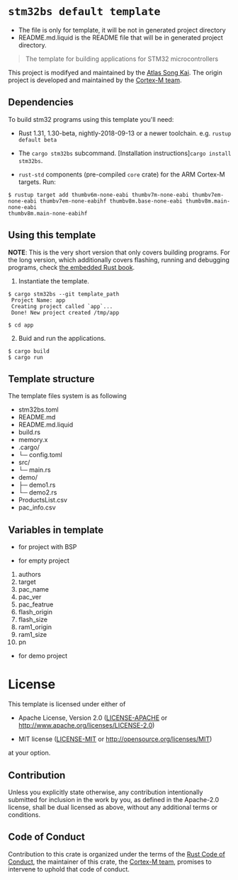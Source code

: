# `stm32bs default template`

* The file is only for template, it will be not in generated project directory
* README.md.liquid is the README file that will be in generated project 
  directory.

> The template for building applications for STM32 microcontrollers

This project is modifyed and maintained by the [Atlas Song Kai][atlas email].
The origin project is developed and maintained by the [Cortex-M team][team].

## Dependencies

To build stm32 programs using this template you'll need:

- Rust 1.31, 1.30-beta, nightly-2018-09-13 or a newer toolchain. e.g. `rustup
  default beta`

- The `cargo stm32bs` subcommand. [Installation
  instructions]`cargo install stm32bs`.

- `rust-std` components (pre-compiled `core` crate) for the ARM Cortex-M
  targets. Run:

``` console
$ rustup target add thumbv6m-none-eabi thumbv7m-none-eabi thumbv7em-none-eabi thumbv7em-none-eabihf thumbv8m.base-none-eabi thumbv8m.main-none-eabi 
thumbv8m.main-none-eabihf
```

## Using this template

**NOTE**: This is the very short version that only covers building programs. For
the long version, which additionally covers flashing, running and debugging
programs, check [the embedded Rust book][book].

[book]: https://rust-embedded.github.io/book

1. Instantiate the template.

``` console
$ cargo stm32bs --git template_path
 Project Name: app
 Creating project called `app`...
 Done! New project created /tmp/app

$ cd app
```

2. Buid and run the applications.

``` console
$ cargo build
$ cargo run
```

## Template structure

The template files system is as following

  - stm32bs.toml
  - README.md
  - README.md.liquid
  - build.rs
  - memory.x
  - .cargo/
  -  └─	config.toml
  - src/
  -  └─ main.rs
  - demo/
  -  ├─ demo1.rs
  -  └─ demo2.rs
  - ProductsList.csv
  - pac_info.csv
  
## Variables in template

- for project with BSP
 
- for empty project

1. authors 
2. target
3. pac_name
4. pac_ver
5. pac_featrue
6. flash_origin
7. flash_size
8. ram1_origin
9. ram1_size
10. pn


- for demo project

 


# License

This template is licensed under either of

- Apache License, Version 2.0 ([LICENSE-APACHE](LICENSE-APACHE) or
  http://www.apache.org/licenses/LICENSE-2.0)

- MIT license ([LICENSE-MIT](LICENSE-MIT) or http://opensource.org/licenses/MIT)

at your option.

## Contribution

Unless you explicitly state otherwise, any contribution intentionally submitted
for inclusion in the work by you, as defined in the Apache-2.0 license, shall be
dual licensed as above, without any additional terms or conditions.

## Code of Conduct

Contribution to this crate is organized under the terms of the [Rust Code of
Conduct][CoC], the maintainer of this crate, the [Cortex-M team][team], promises
to intervene to uphold that code of conduct.

[CoC]: https://www.rust-lang.org/policies/code-of-conduct
[team]: https://github.com/rust-embedded/wg#the-cortex-m-team
[atlas email]: atlas.songk@gmail.com
